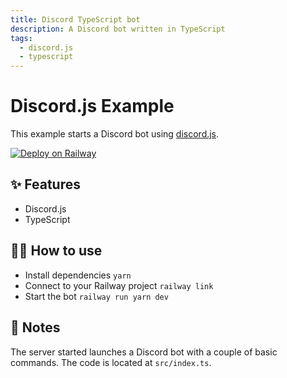 ```yaml
---
title: Discord TypeScript bot
description: A Discord bot written in TypeScript
tags:
  - discord.js
  - typescript
---
```


# Discord.js Example

This example starts a Discord bot using [discord.js](https://discord.js.org).

[![Deploy on Railway](https://railway.app/button.svg)](https://railway.app/new?template=https%3A%2F%2Fgithub.com%2Frailwayapp%2Fexamples%2Ftree%2Fmaster%2Fexamples%2Fdiscordjs-typescript&envs=DISCORD_TOKEN&DISCORD_TOKENDesc=Token+of+your+Discord+bot)

## ✨ Features

- Discord.js
- TypeScript

## 💁‍♀️ How to use

- Install dependencies `yarn`
- Connect to your Railway project `railway link`
- Start the bot `railway run yarn dev`

## 📝 Notes

The server started launches a Discord bot with a couple of basic commands. The code is located at `src/index.ts`.

